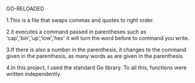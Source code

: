 GO-RELOADED

1.This is a file that swaps commas and quotes to right order. 

2.it executes a command passed in parentheses such as 'cap','bin','up','low','hex' it will turn the word before to command you write.

3.If there is also a number in the parenthesis, it changes to the command given in the parenthesis, as many words as are given in the parenthesis.

4.In this project, I used the standard Go library. To all this, functions were written independently.
